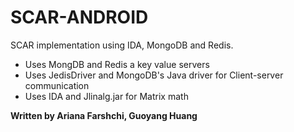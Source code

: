 SCAR-ANDROID
============

SCAR implementation using IDA, MongoDB and Redis. 

- Uses MongDB and Redis a key value servers
- Uses JedisDriver and MongoDB's Java driver for Client-server communication
- Uses IDA and Jlinalg.jar for Matrix math

**Written by Ariana Farshchi, Guoyang Huang**
